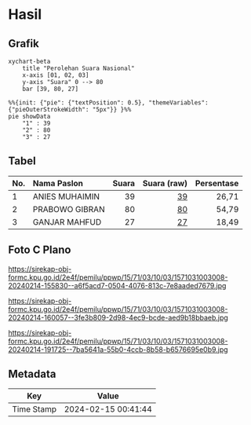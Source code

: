 # Hasil

## Grafik

```mermaid
xychart-beta
    title "Perolehan Suara Nasional"
    x-axis [01, 02, 03]
    y-axis "Suara" 0 --> 80
    bar [39, 80, 27]
```

```mermaid
%%{init: {"pie": {"textPosition": 0.5}, "themeVariables": {"pieOuterStrokeWidth": "5px"}} }%%
pie showData
    "1" : 39
    "2" : 80
    "3" : 27
```

## Tabel

| No. | Nama Paslon    | Suara | Suara (raw) | Persentase |
|:--- |:-------------- | -----:| -----------:| ----------:|
| 1   | ANIES MUHAIMIN | 39    | [39][p-1]   | 26,71      |
| 2   | PRABOWO GIBRAN | 80    | [80][p-2]   | 54,79      |
| 3   | GANJAR MAHFUD  | 27    | [27][p-3]   | 18,49      |


[p-1]: https://github.com/gigit-pemilu/pemilu-2024/blob/main/pilpres/hitung-suara/sub/15-jambi/sub/71-kota-jambi/sub/03-jambi-timur/sub/1003-talang-banjar/sub/008-tps/sub/paslon-1.txt
[p-2]: https://github.com/gigit-pemilu/pemilu-2024/blob/main/pilpres/hitung-suara/sub/15-jambi/sub/71-kota-jambi/sub/03-jambi-timur/sub/1003-talang-banjar/sub/008-tps/sub/paslon-2.txt
[p-3]: https://github.com/gigit-pemilu/pemilu-2024/blob/main/pilpres/hitung-suara/sub/15-jambi/sub/71-kota-jambi/sub/03-jambi-timur/sub/1003-talang-banjar/sub/008-tps/sub/paslon-3.txt

## Foto C Plano

https://sirekap-obj-formc.kpu.go.id/2e4f/pemilu/ppwp/15/71/03/10/03/1571031003008-20240214-155830--a6f5acd7-0504-4076-813c-7e8aaded7679.jpg

https://sirekap-obj-formc.kpu.go.id/2e4f/pemilu/ppwp/15/71/03/10/03/1571031003008-20240214-160057--3fe3b809-2d98-4ec9-bcde-aed9b18bbaeb.jpg

https://sirekap-obj-formc.kpu.go.id/2e4f/pemilu/ppwp/15/71/03/10/03/1571031003008-20240214-191725--7ba5641a-55b0-4ccb-8b58-b6576695e0b9.jpg


## Metadata

| Key        | Value               |
| ---------- | ------------------- |
| Time Stamp | 2024-02-15 00:41:44 |



